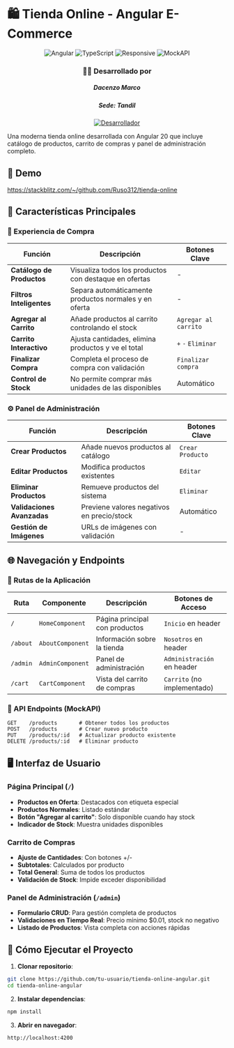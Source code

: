 # 🛍️ Tienda Online - Angular E-Commerce
<div align="center">
  <img src="https://img.shields.io/badge/Angular-20-DD0031?logo=angular&style=for-the-badge" alt="Angular">
  <img src="https://img.shields.io/badge/TypeScript-4.9-3178C6?logo=typescript&style=for-the-badge" alt="TypeScript">
  <img src="https://img.shields.io/badge/Responsive-Sí-1AB91A?style=for-the-badge" alt="Responsive">
  <img src="https://img.shields.io/badge/MockAPI-Integrado-00C7B7?style=for-the-badge" alt="MockAPI">
</div>

<div align="center"> <h3>👨‍💻 Desarrollado por</h3> <h5>Dacenzo Marco</h5><h5>Sede: Tandil</h5><a href="https://github.com/Ruso312"> <img src="https://img.shields.io/badge/Dev-Ruso312-6e5494?style=for-the-badge&logo=github&logoColor=white" alt="Desarrollador"> </a></div>

Una moderna tienda online desarrollada con Angular 20 que incluye catálogo de productos, carrito de compras y panel de administración completo.

## 🚀 Demo
https://stackblitz.com/~/github.com/Ruso312/tienda-online

## 🌟 Características Principales
### 🛒 Experiencia de Compra
| Función | Descripción | Botones Clave |
|---------|-------------|---------------|
| **Catálogo de Productos** | Visualiza todos los productos con destaque en ofertas | - |
| **Filtros Inteligentes** | Separa automáticamente productos normales y en oferta | - |
| **Agregar al Carrito** | Añade productos al carrito controlando el stock | `Agregar al carrito` |
| **Carrito Interactivo** | Ajusta cantidades, elimina productos y ve el total | `+` `-` `Eliminar` |
| **Finalizar Compra** | Completa el proceso de compra con validación | `Finalizar compra` |
| **Control de Stock** | No permite comprar más unidades de las disponibles | Automático |
### ⚙️ Panel de Administración
| Función | Descripción | Botones Clave |
|---------|-------------|---------------|
| **Crear Productos** | Añade nuevos productos al catálogo | `Crear Producto` |
| **Editar Productos** | Modifica productos existentes | `Editar` |
| **Eliminar Productos** | Remueve productos del sistema | `Eliminar` |
| **Validaciones Avanzadas** | Previene valores negativos en precio/stock | Automático |
| **Gestión de Imágenes** | URLs de imágenes con validación | - |
## 🌐 Navegación y Endpoints
### 🧭 Rutas de la Aplicación
| Ruta | Componente | Descripción | Botones de Acceso |
|------|------------|-------------|-------------------|
| `/` | `HomeComponent` | Página principal con productos | `Inicio` en header |
| `/about` | `AboutComponent` | Información sobre la tienda | `Nosotros` en header |
| `/admin` | `AdminComponent` | Panel de administración | `Administración` en header |
| `/cart` | `CartComponent` | Vista del carrito de compras | `Carrito` (no implementado) |
### 🔄 API Endpoints (MockAPI)
```http
GET    /products       # Obtener todos los productos
POST   /products       # Crear nuevo producto
PUT    /products/:id   # Actualizar producto existente
DELETE /products/:id   # Eliminar producto
```
## 🖥️ Interfaz de Usuario
### Página Principal (`/`)
- **Productos en Oferta**: Destacados con etiqueta especial
- **Productos Normales**: Listado estándar
- **Botón "Agregar al carrito"**: Solo disponible cuando hay stock
- **Indicador de Stock**: Muestra unidades disponibles
### Carrito de Compras
- **Ajuste de Cantidades**: Con botones +/-
- **Subtotales**: Calculados por producto
- **Total General**: Suma de todos los productos
- **Validación de Stock**: Impide exceder disponibilidad
### Panel de Administración (`/admin`)
- **Formulario CRUD**: Para gestión completa de productos
- **Validaciones en Tiempo Real**: Precio mínimo $0.01, stock no negativo
- **Listado de Productos**: Vista completa con acciones rápidas
## 🚀 Cómo Ejecutar el Proyecto
1. **Clonar repositorio**:
```bash
git clone https://github.com/tu-usuario/tienda-online-angular.git
cd tienda-online-angular
```
2. **Instalar dependencias**:
```bash
npm install
```
3. **Abrir en navegador**:
```
http://localhost:4200
```
